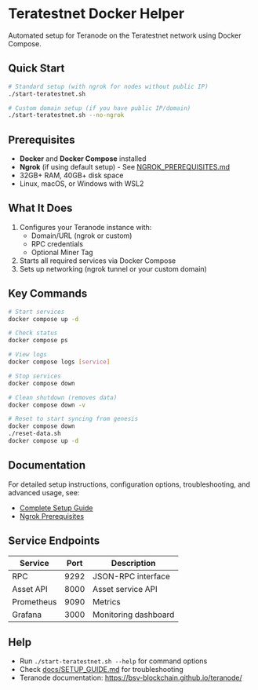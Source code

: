 # Teratestnet Docker Helper

Automated setup for Teranode on the Teratestnet network using Docker Compose.

## Quick Start

```bash
# Standard setup (with ngrok for nodes without public IP)
./start-teratestnet.sh

# Custom domain setup (if you have public IP/domain)
./start-teratestnet.sh --no-ngrok
```

## Prerequisites

- **Docker** and **Docker Compose** installed
- **Ngrok** (if using default setup) - See [NGROK_PREREQUISITES.md](./NGROK_PREREQUISITES.md)
- 32GB+ RAM, 40GB+ disk space
- Linux, macOS, or Windows with WSL2

## What It Does

1. Configures your Teranode instance with:
   - Domain/URL (ngrok or custom)
   - RPC credentials
   - Optional Miner Tag
2. Starts all required services via Docker Compose
3. Sets up networking (ngrok tunnel or your custom domain)

## Key Commands

```bash
# Start services
docker compose up -d

# Check status
docker compose ps

# View logs
docker compose logs [service]

# Stop services
docker compose down

# Clean shutdown (removes data)
docker compose down -v

# Reset to start syncing from genesis
docker compose down
./reset-data.sh
docker compose up -d
```

## Documentation

For detailed setup instructions, configuration options, troubleshooting, and advanced usage, see:
- [Complete Setup Guide](./docs/SETUP_GUIDE.md)
- [Ngrok Prerequisites](./NGROK_PREREQUISITES.md)

## Service Endpoints

| Service | Port | Description |
|---------|------|-------------|
| RPC | 9292 | JSON-RPC interface |
| Asset API | 8000 | Asset service API |
| Prometheus | 9090 | Metrics |
| Grafana | 3000 | Monitoring dashboard |

## Help

- Run `./start-teratestnet.sh --help` for command options
- Check [docs/SETUP_GUIDE.md](./docs/SETUP_GUIDE.md) for troubleshooting
- Teranode documentation: https://bsv-blockchain.github.io/teranode/
